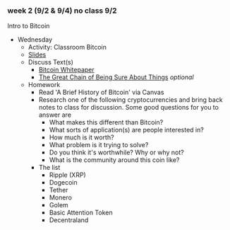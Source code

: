 ### week 2 (9/2 & 9/4) no class 9/2

Intro to Bitcoin

+ Wednesday
  + Activity: Classroom Bitcoin
  + [Slides](https://docs.google.com/presentation/d/1leilxzE86ibeFyhK5EsRnaZPhfjVYkOwI6nNIzItoU0/edit?usp=sharing)
  + Discuss Text(s)
    + [Bitcoin Whitepaper](https://bitcoin.org/bitcoin.pdf)
    + [The Great Chain of Being Sure About Things](https://www.economist.com/briefing/2015/10/31/the-great-chain-of-being-sure-about-things) *optional*
  + Homework
    + Read 'A Brief History of Bitcoin' via Canvas
    + Research one of the following cryptocurrencies and bring back notes to class for discussion. Some good questions for you to answer are
      + What makes this different than Bitcoin?
      + What sorts of application(s) are people interested in?
      + How much is it worth?
      + What problem is it trying to solve?
      + Do you think it's worthwhile? Why or why not?
      + What is the community around this coin like?
    + The list
      + Ripple (XRP)
      + Dogecoin
      + Tether
      + Monero
      + Golem
      + Basic Attention Token
      + Decentraland
